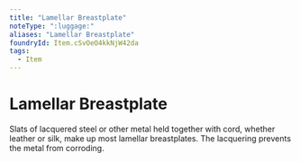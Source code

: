 ```yaml
---
title: "Lamellar Breastplate"
noteType: ":luggage:"
aliases: "Lamellar Breastplate"
foundryId: Item.cSvOeO4kkNjW42da
tags:
  - Item
---
```


# Lamellar Breastplate

Slats of lacquered steel or other metal held together with cord, whether leather or silk, make up most lamellar breastplates. The lacquering prevents the metal from corroding.
